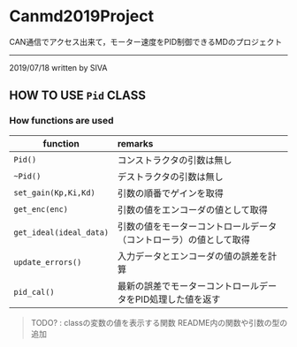 # Canmd2019Project
CAN通信でアクセス出来て，モーター速度をPID制御できるMDのプロジェクト

---

2019/07/18 written by SIVA
## HOW TO USE `Pid` CLASS
### How functions are used

 function | remarks
--|:--
`Pid()` | コンストラクタの引数は無し
`~Pid()` | デストラクタの引数は無し
`set_gain(Kp,Ki,Kd)` | 引数の順番でゲインを取得
`get_enc(enc)` | 引数の値をエンコーダの値として取得
`get_ideal(ideal_data)` | 引数の値をモーターコントロールデータ（コントローラ）の値として取得
`update_errors()` | 入力データとエンコーダの値の誤差を計算
`pid_cal()` | 最新の誤差でモーターコントロールデータをPID処理した値を返す

> TODO? : classの変数の値を表示する関数
>         README内の関数や引数の型の追加